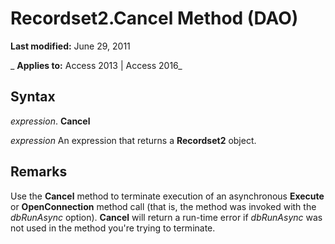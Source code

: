 
# Recordset2.Cancel Method (DAO)

 **Last modified:** June 29, 2011

 _ **Applies to:** Access 2013 | Access 2016_





## Syntax

 _expression_. **Cancel**

 _expression_ An expression that returns a **Recordset2** object.


## Remarks

Use the  **Cancel** method to terminate execution of an asynchronous **Execute** or **OpenConnection** method call (that is, the method was invoked with the _dbRunAsync_ option). **Cancel** will return a run-time error if _dbRunAsync_ was not used in the method you're trying to terminate.

